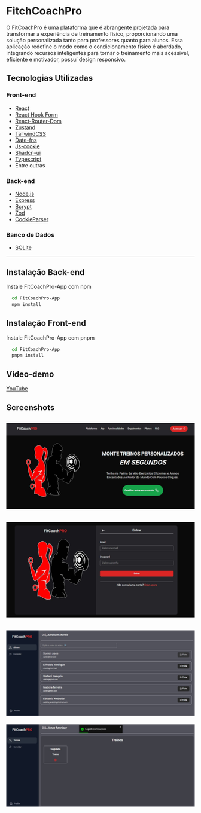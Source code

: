 
# FitchCoachPro

O FitCoachPro é uma plataforma que é abrangente projetada para transformar a experiência de treinamento físico, proporcionando uma solução personalizada tanto para professores quanto para alunos. Essa aplicação redefine o modo como o condicionamento físico é abordado, integrando recursos inteligentes para tornar o treinamento mais acessível, eficiente e motivador, possuí design responsivo.

## Tecnologias Utilizadas

### Front-end
- [React](https://reactjs.org/)
- [React Hook Form](https://react-hook-form.com/)
- [React-Router-Dom](https://reactrouter.com/en/main)
- [Zustand](https://zustand-demo.pmnd.rs/)
- [TailwindCSS](https://tailwindcss.com/)
- [Date-fns](https://date-fns.org/)
- [Js-cookie](https://www.npmjs.com/package/react-cookie)
- [Shadcn-ui](https://ui.shadcn.com/)
- [Typescript](https://www.typescriptlang.org/)
- Entre outras

### Back-end
- [Node.js](https://nodejs.org/)
- [Express](https://expressjs.com/)
- [Bcrypt](https://bcrypt-generator.com/)
- [Zod](https://zod.dev/)
- [CookieParser](http://expressjs.com/en/resources/middleware/cookie-parser.html)

### Banco de Dados
- [SQLite](https://www.sqlite.org/)

-------------------------------------------------


## Instalação Back-end

Instale FitCoachPro-App com npm

```bash
  cd FitCoachPro-App
  npm install 
```

## Instalação Front-end

Instale FitCoachPro-App com pnpm

```bash
  cd FitCoachPro-App
  pnpm install 
```
    
    
## Video-demo

[YouTube](https://youtu.be/8QzgtHWPNs8)



## Screenshots

![App Screenshot](https://github.com/hamiceis/FitCoachPro-app/blob/main/.github/home.jpg)
-----------------------------------------------
![App Screenshot](https://github.com/hamiceis/FitCoachPro-app/blob/main/.github/login.jpg)
-----------------------------------------------
![App Screenshot](https://github.com/hamiceis/FitCoachPro-app/blob/main/.github/dash.jpg)
-----------------------------------------------
![App Screenshot](https://github.com/hamiceis/FitCoachPro-app/blob/main/.github/dash-student.jpg)



